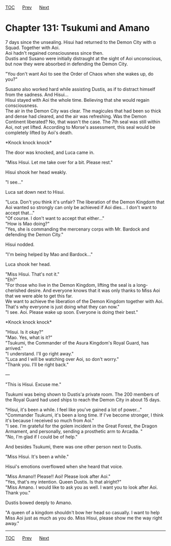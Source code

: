 [TOC](../readme.md)&nbsp;&nbsp;&nbsp;&nbsp;&nbsp;&nbsp;[Prev](section_0045.md)&nbsp;&nbsp;&nbsp;&nbsp;&nbsp;&nbsp;[Next](section_0047.md)



# Chapter 131: Tsukumi and Amano

7 days since the unsealing. Hisui had returned to the Demon City with α
Squad. Together with Aoi.  
Aoi hadn't regained consciousness since then.  
Dustis and Susano were initially distraught at the sight of Aoi
unconscious, but now they were absorbed in defending the Demon City.  
  
"You don't want Aoi to see the Order of Chaos when she wakes up, do
you?"  
  
Susano also worked hard while assisting Dustis, as if to distract
himself from the sadness. And Hisui...  
Hisui stayed with Aoi the whole time. Believing that she would regain
consciousness.  
The air in the Demon City was clear. The magicules that had been so
thick and dense had cleared, and the air was refreshing. Was the Demon
Continent liberated? No, that wasn't the case. The 7th seal was still
within Aoi, not yet lifted. According to Morse's assessment, this seal
would be completely lifted by Aoi's death.  
  
\*Knock knock knock\*  
  
The door was knocked, and Luca came in.  
  
"Miss Hisui. Let me take over for a bit. Please rest."  
  
Hisui shook her head weakly.  
  
"I see..."  
  
Luca sat down next to Hisui.  
  
"Luca. Don't you think it's unfair? The liberation of the Demon Kingdom
that Aoi wanted so strongly can only be achieved if Aoi dies... I don't
want to accept that..."  
"Of course. I don't want to accept that either..."  
"How is Mao doing?"  
"Yes, she is commanding the mercenary corps with Mr. Bardock and
defending the Demon City."  
  
Hisui nodded.  
  
"I'm being helped by Mao and Bardock..."  
  
Luca shook her head.  
  
"Miss Hisui. That's not it."  
"Eh?"  
"For those who live in the Demon Kingdom, lifting the seal is a
long-cherished desire. And everyone knows that it was only thanks to
Miss Aoi that we were able to get this far.  
We want to achieve the liberation of the Demon Kingdom together with
Aoi. That's why everyone is just doing what they can now."  
"I see. Aoi. Please wake up soon. Everyone is doing their best."  
  
\*Knock knock knock\*  
  
"Hisui. Is it okay?"  
"Mao. Yes, what is it?"  
"Tsukumi, the Commander of the Asura Kingdom's Royal Guard, has
arrived."  
"I understand. I'll go right away."  
"Luca and I will be watching over Aoi, so don't worry."  
"Thank you. I'll be right back."  
  
—  
  
"This is Hisui. Excuse me."  
  
Tsukumi was being shown to Dustis'a private room. The 200 members of the
Royal Guard had used ships to reach the Demon City in about 15 days.  
  
"Hisui, it's been a while. I feel like you've gained a lot of
power..."  
"Commander Tsukumi, it's been a long time. If I've become stronger, I
think it's because I received so much from Aoi."  
"I see. I'm grateful for the golem incident in the Great Forest, the
Dragon Armament, and personally, sending a prosthetic arm to Arcadia.
"  
"No, I'm glad if I could be of help."  
  
And besides Tsukumi, there was one other person next to Dustis.  
  
"Miss Hisui. It's been a while."  
  
Hisui's emotions overflowed when she heard that voice.  
  
"Miss Amano!! Please!! Aoi! Please look after Aoi."  
"Yes, that's my intention. Queen Dustis. Is that alright?"  
"Miss Amano. I would like to ask you as well. I want you to look after
Aoi. Thank you."  
  
Dustis bowed deeply to Amano.  
  
"A queen of a kingdom shouldn't bow her head so casually. I want to help
Miss Aoi just as much as you do. Miss Hisui, please show me the way
right away."  
  
  


---
[TOC](../readme.md)&nbsp;&nbsp;&nbsp;&nbsp;&nbsp;&nbsp;[Prev](section_0045.md)&nbsp;&nbsp;&nbsp;&nbsp;&nbsp;&nbsp;[Next](section_0047.md)

